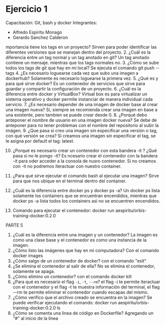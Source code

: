 # Ejercicio 1
Capacitación: Git, bash y docker
Integrantes:
- Alfredo Espiritu Monago
- Gerardo Sanchez Calderon

mportancia tiene los tags en un proyecto?
	Sirven para poder identificar las diferentes versiones que se manejan dentro del proyecto.
2. ¿Cuál es la diferencia entre un tag normal y un tag anotado en git?
	Un tag anotado contiene un mensaje. mientras que los tags normales no.
3. ¿Cómo se sube todos los tags de git que hay en mi local?
	Se ejecuta el comando git push --tags
4. ¿Es necesario loguearse cada vez que subo una imagen a dockerhub?
	Solamente es necesario loguearse la primera vez.
5. ¿Qué es y para qué sirve docker?
	Es un contenedor de servicios que sirve para guardar y compartir la configuración de un proyecto.
6. ¿Cuál es la diferencia entre docker y VirtualBox?
	Virtual box es para virtualizar un sistema operativo y docker permite instanciar de manera individual cada servicio.
7. ¿Es necesario depender de una imagen de docker base al crear una imagen nueva?
	Si, siempre se recomienda crear una imagen en base a una existente, pero tambien se puede crear desde 0.
8. ¿Porqué debo anteponer el nombre de usuario en una imagen docker nueva?
	Se debe de anteponer para no tener problemas con el nombre del repositorio al subir la imágen.
9. ¿Que pasa si creo una imagen sin especificar una versión o tag, con qué versión se crea?
	Si creamos una imagen sin especificar el tag, se le asigna por default el tag: latest.

10. ¿Porqué es necesario crear un contenedor con esta bandera -it ? ¿Qué pasa si no le pongo -it?
	Es ncesario crear el contenedor con la bandera -it para oder acceder a la consola de nusro contenedor. Si no creamos con -it no podremos iteractuar
	con nuestro container.
11. ¿Para qué sirve ejecutar el comando bash al ejecutar una imagen?
	Sirve para que nos ubique en el terminal dentro del container.

12. ¿Cuál es la diferencia entre docker ps y docker ps -a?
	Un docker ps lista solamente los containers que se encuentran encendidos, mientras que docker ps -a lista todos los containers así no se encuentren encendidos.

13. Comando para ejecutar el contenedor:
	docker run aespiritu/orbis-training-docker:0.2.0  

PARTE 5

1. ¿Cuál es la diferencia entre una imagen y un contenedor?
	La imagen es como una clase base y el contenedor es como una instancia de la imagen.
2. ¿Cómo listo las imágenes que hay en mi computadora?
	Con el comando docker images
3. ¿Cómo salgo de un contenedor de docker?
	con el comando "exit"
4. ¿Se elimina el contenedor al salir de ella?
	No se elimina el contenedor, solamente se apaga.
5. ¿Cómo elimino un contenedor?
	con el comando docker kill
6. ¿Para qué es necesario el flag `-i`, `-t`, `--rm`?
	el flag -i te permite iteractuar con el contenedor y el flag -t te muestra información del terminal, el flag --rm te permite eliminar el contenedor cuando 		escapas del mismo.
7. ¿Cómo verifico que el archivo creado se encuentra en la imagen?
	Se puede verificar ejecutando el comando: docker run aespiritu/orbis-training-docker:0.2.0 ls
8. ¿Cómo se comenta una linea de código en Dockerfile?
	Agregando un "#" al inicio de la línea
